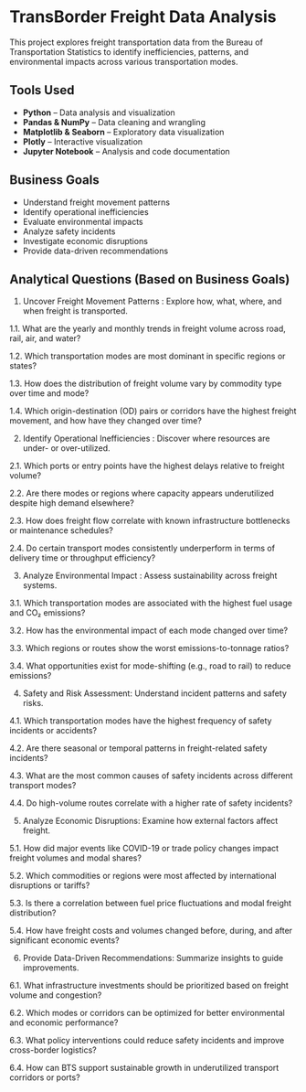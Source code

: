 

# TransBorder Freight Data Analysis

This project explores freight transportation data from the Bureau of Transportation Statistics to identify inefficiencies, patterns, and environmental impacts across various transportation modes.

## Tools Used

- **Python** – Data analysis and visualization
- **Pandas & NumPy** – Data cleaning and wrangling
- **Matplotlib & Seaborn** – Exploratory data visualization
- **Plotly** – Interactive visualization
- **Jupyter Notebook** – Analysis and code documentation

## Business Goals
- Understand freight movement patterns
- Identify operational inefficiencies
- Evaluate environmental impacts
- Analyze safety incidents
- Investigate economic disruptions
- Provide data-driven recommendations

## Analytical Questions (Based on Business Goals)

 1. Uncover Freight Movement Patterns : Explore how, what, where, and when freight is transported.

1.1. What are the yearly and monthly trends in freight volume across road, rail, air, and water?

1.2. Which transportation modes are most dominant in specific regions or states?

1.3. How does the distribution of freight volume vary by commodity type over time and mode?

1.4. Which origin-destination (OD) pairs or corridors have the highest freight movement, and how have they changed over time?

2. Identify Operational Inefficiencies : Discover where resources are under- or over-utilized.

2.1. Which ports or entry points have the highest delays relative to freight volume?

2.2. Are there modes or regions where capacity appears underutilized despite high demand elsewhere?

2.3. How does freight flow correlate with known infrastructure bottlenecks or maintenance schedules?

2.4. Do certain transport modes consistently underperform in terms of delivery time or throughput efficiency?

3. Analyze Environmental Impact : Assess sustainability across freight systems.

3.1. Which transportation modes are associated with the highest fuel usage and CO₂ emissions?

3.2. How has the environmental impact of each mode changed over time?

3.3. Which regions or routes show the worst emissions-to-tonnage ratios?

3.4. What opportunities exist for mode-shifting (e.g., road to rail) to reduce emissions?

4. Safety and Risk Assessment: Understand incident patterns and safety risks.

4.1. Which transportation modes have the highest frequency of safety incidents or accidents?

4.2. Are there seasonal or temporal patterns in freight-related safety incidents?

4.3. What are the most common causes of safety incidents across different transport modes?

4.4. Do high-volume routes correlate with a higher rate of safety incidents?

5. Analyze Economic Disruptions: Examine how external factors affect freight.

5.1. How did major events like COVID-19 or trade policy changes impact freight volumes and modal shares?

5.2. Which commodities or regions were most affected by international disruptions or tariffs?

5.3. Is there a correlation between fuel price fluctuations and modal freight distribution?

5.4. How have freight costs and volumes changed before, during, and after significant economic events?

6. Provide Data-Driven Recommendations: Summarize insights to guide improvements.

6.1. What infrastructure investments should be prioritized based on freight volume and congestion?

6.2. Which modes or corridors can be optimized for better environmental and economic performance?

6.3. What policy interventions could reduce safety incidents and improve cross-border logistics?

6.4. How can BTS support sustainable growth in underutilized transport corridors or ports?
